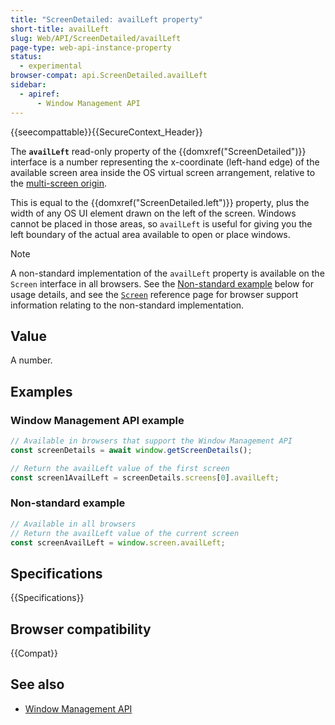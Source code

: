 ```yaml
---
title: "ScreenDetailed: availLeft property"
short-title: availLeft
slug: Web/API/ScreenDetailed/availLeft
page-type: web-api-instance-property
status:
  - experimental
browser-compat: api.ScreenDetailed.availLeft
sidebar:
  - apiref:
      - Window Management API
---
```


{{seecompattable}}{{SecureContext_Header}}

The **`availLeft`** read-only property of the
{{domxref("ScreenDetailed")}} interface is a number representing the x-coordinate (left-hand edge) of the available screen area inside the OS virtual screen arrangement, relative to the [multi-screen origin](/en-US/docs/Web/API/Window_Management_API/Multi-screen_origin).

This is equal to the {{domxref("ScreenDetailed.left")}} property, plus the width of any OS UI element drawn on the left of the screen. Windows cannot be placed in those areas, so `availLeft` is useful for giving you the left boundary of the actual area available to open or place windows.

> [!NOTE]
> A non-standard implementation of the `availLeft` property is available on the `Screen` interface in all browsers. See the [Non-standard example](#non-standard_example) below for usage details, and see the [`Screen`](/en-US/docs/Web/API/Screen#browser_compatibility) reference page for browser support information relating to the non-standard implementation.

## Value

A number.

## Examples

### Window Management API example

```js
// Available in browsers that support the Window Management API
const screenDetails = await window.getScreenDetails();

// Return the availLeft value of the first screen
const screen1AvailLeft = screenDetails.screens[0].availLeft;
```

### Non-standard example

```js
// Available in all browsers
// Return the availLeft value of the current screen
const screenAvailLeft = window.screen.availLeft;
```

## Specifications

{{Specifications}}

## Browser compatibility

{{Compat}}

## See also

- [Window Management API](/en-US/docs/Web/API/Window_Management_API)
